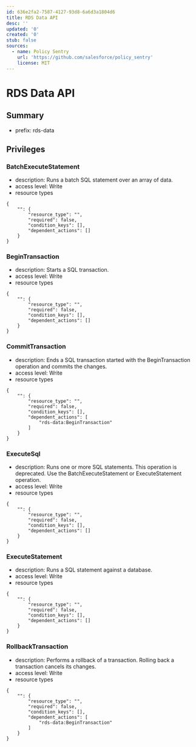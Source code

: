 ```yaml
---
id: 636e2fa2-7587-4127-93d8-6a6d3a1804d6
title: RDS Data API
desc: ''
updated: '0'
created: '0'
stub: false
sources:
  - name: Policy Sentry
    url: 'https://github.com/salesforce/policy_sentry'
    license: MIT
---
```

# RDS Data API
## Summary
- prefix: rds-data
## Privileges
### BatchExecuteStatement
- description: Runs a batch SQL statement over an array of data.
- access level: Write
- resource types
```
{
    "": {
        "resource_type": "",
        "required": false,
        "condition_keys": [],
        "dependent_actions": []
    }
}
```
### BeginTransaction
- description: Starts a SQL transaction.
- access level: Write
- resource types
```
{
    "": {
        "resource_type": "",
        "required": false,
        "condition_keys": [],
        "dependent_actions": []
    }
}
```
### CommitTransaction
- description: Ends a SQL transaction started with the BeginTransaction operation and commits the changes.
- access level: Write
- resource types
```
{
    "": {
        "resource_type": "",
        "required": false,
        "condition_keys": [],
        "dependent_actions": [
            "rds-data:BeginTransaction"
        ]
    }
}
```
### ExecuteSql
- description: Runs one or more SQL statements. This operation is deprecated. Use the BatchExecuteStatement or ExecuteStatement operation.
- access level: Write
- resource types
```
{
    "": {
        "resource_type": "",
        "required": false,
        "condition_keys": [],
        "dependent_actions": []
    }
}
```
### ExecuteStatement
- description: Runs a SQL statement against a database.
- access level: Write
- resource types
```
{
    "": {
        "resource_type": "",
        "required": false,
        "condition_keys": [],
        "dependent_actions": []
    }
}
```
### RollbackTransaction
- description: Performs a rollback of a transaction. Rolling back a transaction cancels its changes.
- access level: Write
- resource types
```
{
    "": {
        "resource_type": "",
        "required": false,
        "condition_keys": [],
        "dependent_actions": [
            "rds-data:BeginTransaction"
        ]
    }
}
```
